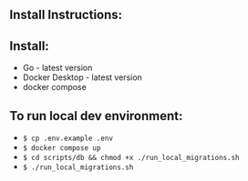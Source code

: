Install Instructions:
--

Install:
--
- Go - latest version
- Docker Desktop - latest version
- docker compose

To run local dev environment:
--
- `$ cp .env.example .env`
- `$ docker compose up`
- `$ cd scripts/db && chmod +x ./run_local_migrations.sh`
- `$ ./run_local_migrations.sh`
